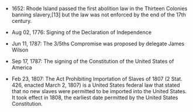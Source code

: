 * 1652: Rhode Island passed the first abolition law in the Thirteen Colonies banning slavery,[13] but the law was not enforced by the end of the 17th century.

* Aug 02, 1776: Signing of the Declaration of Independence

* Jun 11, 1787: The 3/5ths Compromise was proposed by delegate James Wilson

* Sep 17, 1787: The signing of the Constitution of the United States of America

* Feb 23, 1807: The Act Prohibiting Importation of Slaves of 1807 (2 Stat. 426, enacted March 2, 1807) is a United States federal law that stated that no new slaves were permitted to be imported into the United States. It took effect in 1808, the earliest date permitted by the United States Constitution.
